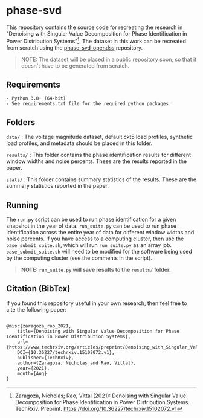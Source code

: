 # **phase-svd**

This repository contains the source code for recreating the research in "Denoising with Singular Value Decomposition for Phase Identification in Power Distribution Systems"[^1]. The dataset in this work can be recreated from scratch using the [phase-svd-opendss](https://github.com/msk-5s/phase-svd-opendss.git) repository.

> NOTE: The dataset will be placed in a public repository soon, so that it doesn't have to be generated from scratch.

## Requirements
    - Python 3.8+ (64-bit)
    - See requirements.txt file for the required python packages.

## Folders
`data/`
: The voltage magnitude dataset, default ckt5 load profiles, synthetic load profiles, and metadata should be placed in this folder.

`results/`
: This folder contains the phase identification results for different window widths and noise percents. These are the results reported in the paper.

`stats/`
: This folder contains summary statistics of the results. These are the summary statistics reported in the paper.

## Running
The `run.py` script can be used to run phase identification for a given snapshot in the year of data. `run_suite.py` can be used to run phase identification across the entire year of data for different window widths and noise percents. If you have access to a computing cluster, then use the `base_submit_suite.sh`, which will run `run_suite.py` as an array job. `base_submit_suite.sh` will need to be modified for the software being used by the computing cluster (see the comments in the script).
> **NOTE: `run_suite.py` will save results to the `results/` folder.**

## Citation (BibTex)
If you found this repository useful in your own research, then feel free to cite the following paper:
```

@misc{zaragoza_rao_2021,
    title={Denoising with Singular Value Decomposition for Phase Identification in Power Distribution Systems},
    url={https://www.techrxiv.org/articles/preprint/Denoising_with_Singular_Value_Decomposition_for_Phase_Identification_in_Power_Distribution_Systems/15102072/1},
    DOI={10.36227/techrxiv.15102072.v1},
    publisher={TechRxiv},
    author={Zaragoza, Nicholas and Rao, Vittal},
    year={2021},
    month={Aug}
}
```

[^1]: Zaragoza, Nicholas; Rao, Vittal (2021): Denoising with Singular Value Decomposition for Phase Identification in Power Distribution Systems. TechRxiv. Preprint. https://doi.org/10.36227/techrxiv.15102072.v1
